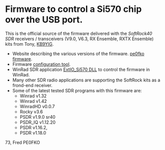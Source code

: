 # Firmware to control a Si570 chip over the USB port. #

This is the official source of the firmware delivered with the _SoftRock40 SDR_ receivers / transceivers (V9.0, V6.3, RX Ensemble, RXTX Ensemble) kits from Tony, [KB9YIG](http://www.kb9yig.com/).

  * Website describing the various versions of the firmware. [pe0fko firmware](http://pe0fko.nl/SR-V9-Si570/).
  * Firmware [configuration tool](http://pe0fko.nl/CFGSR/).
  * WinRad SDR application [ExtIO\_Si570 DLL](http://pe0fko.nl/ExtIO_Si570/) to control the firmware in WinRad.
  * Many other SDR radio applications are supporting the SoftRock kits as a frond-end receiver.
  * Some of the latest tested SDR programs with this firmware are:
    * Winrad v1.32
    * Winrad v1.42
    * WinradHD v0.0.7
    * Rocky v3.6
    * PSDR v1.9.0 sr40
    * PSDR\_IQ v1.12.20
    * PSDR v1.16.2,
    * PSDR v1.18.0


73, Fred
PE0FKO